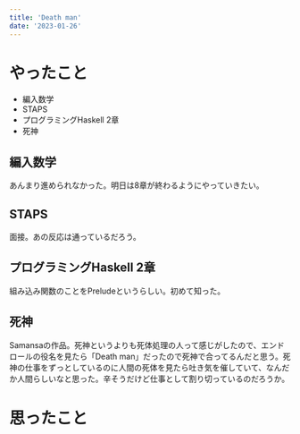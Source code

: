 ```yaml
---
title: 'Death man'
date: '2023-01-26'
---
```


# やったこと

- 編入数学
- STAPS
- プログラミングHaskell 2章
- 死神

## 編入数学


あんまり進められなかった。明日は8章が終わるようにやっていきたい。


## STAPS


面接。あの反応は通っているだろう。


## プログラミングHaskell 2章


組み込み関数のことをPreludeというらしい。初めて知った。


## 死神


Samansaの作品。死神というよりも死体処理の人って感じがしたので、エンドロールの役名を見たら「Death man」だったので死神で合ってるんだと思う。死神の仕事をずっとしているのに人間の死体を見たら吐き気を催していて、なんだか人間らしいなと思った。辛そうだけど仕事として割り切っているのだろうか。


# 思ったこと

